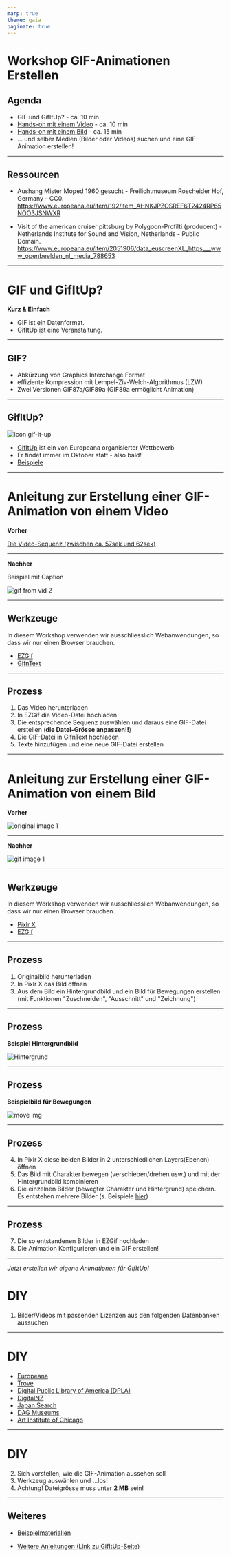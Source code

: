 ```yaml
---
marp: true
theme: gaia
paginate: true
---
```



# Workshop GIF-Animationen Erstellen

## Agenda
- GIF und GifItUp? - ca. 10 min 
- [Hands-on mit einem Video](./anleitung_vid.md) - ca. 10 min
- [Hands-on mit einem Bild](./anleitung_img.md) - ca. 15 min
- ... und selber Medien (Bilder oder Videos) suchen und eine GIF-Animation erstellen!

---

## Ressourcen

- Aushang Mister Moped 1960 gesucht - Freilichtmuseum Roscheider Hof, Germany - CC0.
https://www.europeana.eu/item/192/item_AHNKJPZOSREF6T2424RP65NOO3JSNWXR

- Visit of the american cruiser pittsburg by Polygoon-Profilti (producent) - Netherlands Institute for Sound and Vision, Netherlands - Public Domain.
https://www.europeana.eu/item/2051906/data_euscreenXL_https___www_openbeelden_nl_media_788653

---

# GIF und GifItUp?

__Kurz & Einfach__

- GIF ist ein Datenformat.
- GifItUp ist eine Veranstaltung.

---

## GIF?

- Abkürzung von Graphics Interchange Format
- effiziente Kompression mit Lempel-Ziv-Welch-Algorithmus (LZW)
- Zwei Versionen GIF87a/GIF89a (GIF89a ermöglicht Animation)

---

## GifItUp?

![icon gif-it-up](https://i0.wp.com/gifitup.net/wp-content/uploads/2018/09/cropped-gif-it-up-logo-square-1-6.png?w=120&ssl=1)
- [GifItUp](https://gifitup.net/) ist ein von Europeana organisierter Wettbewerb
- Er findet immer im Oktober statt - also bald!
- [Beispiele](https://giphy.com/gifitup)


---

# Anleitung zur Erstellung einer GIF-Animation von einem Video

__Vorher__

[Die Video-Sequenz (zwischen ca. 57sek und 62sek)](https://nbtkmy.github.io/Gif_workshop/resource/video/example_vid.mp4)

---

__Nachher__


Beispiel mit Caption

![gif from vid 2](./resource/gif/example_from_vid_2.gif)

---

## Werkzeuge

In diesem Workshop verwenden wir ausschliesslich Webanwendungen, so dass wir nur einen Browser brauchen.

- [EZGif](https://ezgif.com/maker)
- [GifnText](http://www.gifntext.com/)

---

## Prozess

1. Das Video herunterladen
1. In EZGif die Video-Datei hochladen
1. Die entsprechende Sequenz auswählen und daraus eine GIF-Datei erstellen (__die Datei-Grösse anpassen!!__)
1. Die GIF-Datei in GifnText hochladen
1. Texte hinzufügen und eine neue GIF-Datei erstellen

---

# Anleitung zur Erstellung einer GIF-Animation von einem Bild

__Vorher__

![original image 1](./resource/image/example_img_original.jpg)

---

__Nachher__

![gif image 1](./resource/gif/example_from_image.gif)

---

## Werkzeuge

In diesem Workshop verwenden wir ausschliesslich Webanwendungen, so dass wir nur einen Browser brauchen.

- [Pixlr X](https://pixlr.com/de/x/)
- [EZGif](https://ezgif.com/maker)

---

## Prozess

1. Originalbild herunterladen
1. In Pixlr X das Bild öffnen
1. Aus dem Bild ein Hintergrundbild und ein Bild für Bewegungen erstellen (mit Funktionen "Zuschneiden", "Ausschnitt" und "Zeichnung")

---

## Prozess

__Beispiel Hintergrundbild__

![Hintergrund](./resource/image/example_img_hintergrund.jpg)

---

## Prozess

__Beispielbild für Bewegungen__

![move img](./resource/image/example_img_move_char.jpg)

---

## Prozess

4. In Pixlr X diese beiden Bilder in 2 unterschiedlichen Layers(Ebenen) öffnen
1. Das Bild mit Charakter bewegen (verschieben/drehen usw.) und mit der Hintergrundbild kombinieren
1. Die einzelnen Bilder (bewegter Charakter und Hintergrund) speichern. Es entstehen mehrere Bilder (s. Beispiele [hier](https://github.com/NbtKmy/Gif_workshop/tree/main/resource/image))

---

## Prozess

7. Die so entstandenen Bilder in EZGif hochladen
1. Die Animation Konfigurieren und ein GIF erstellen!

---

_Jetzt erstellen wir eigene Animationen für GifItUp!_ 
# DIY
1. Bilder/Videos mit passenden Lizenzen aus den folgenden Datenbanken aussuchen

--- 
# DIY

- [Europeana](https://www.europeana.eu/en)
- [Trove](https://trove.nla.gov.au/)
- [Digital Public Library of America (DPLA)](https://dp.la/)
- [DigitalNZ](https://digitalnz.org/)
- [Japan Search](https://jpsearch.go.jp/)
- [DAG Museums](https://dagworld.com/)
- [Art Institute of Chicago](https://www.artic.edu/)

---

# DIY
2. Sich vorstellen, wie die GIF-Animation aussehen soll
1. Werkzeug auswählen und ...los!
1. Achtung! Dateigrösse muss unter __2 MB__ sein!


---

## Weiteres

- [Beispielmaterialien](https://github.com/NbtKmy/Gif_workshop/tree/main/resource)

- [Weitere Anleitungen (Link zu GifItUp-Seite)](https://gifitup.net/how-to-make-a-gif/)

